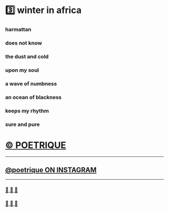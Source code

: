 ﻿# :three: winter in africa       

### harmattan      
### does not know      
### the dust and cold      
### upon my soul     

### a wave of numbness     
### an ocean of blackness      
### keeps my rhythm     
### sure and pure      


# [&copy; POETRIQUE](http://instagram.com/poetrique) 

- - - 

## [@poetrique ON INSTAGRAM](http://instagram.com/poetrique)

- - -

###	[:yellow_heart: :arrow_up_small: :yellow_heart:](http://usheninte.github.io/all-dark-hurt-darling/one.md)

###	[:yellow_heart: :arrow_down_small: :yellow_heart:](http://usheninte.github.io/all-dark-hurt-darling/03~three.md)
